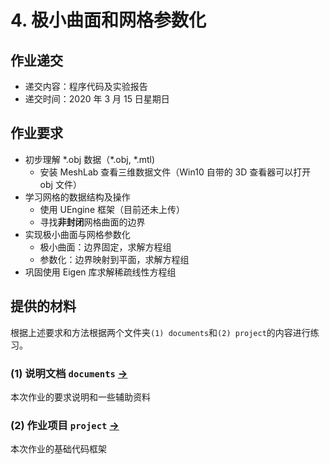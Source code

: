 # 4. 极小曲面和网格参数化


## 作业递交

- 递交内容：程序代码及实验报告 
- 递交时间：2020 年 3 月 15 日星期日

## 作业要求

- 初步理解 \*.obj 数据（\*.obj, \*.mtl)
  - 安装 MeshLab 查看三维数据文件（Win10 自带的 3D 查看器可以打开 obj 文件）
- 学习网格的数据结构及操作
  - 使用 UEngine 框架（目前还未上传）
  - 寻找**非封闭**网格曲面的边界
- 实现极小曲面与网格参数化
  - 极小曲面：边界固定，求解方程组
  - 参数化：边界映射到平面，求解方程组
- 巩固使用 Eigen 库求解稀疏线性方程组


## 提供的材料

根据上述要求和方法根据两个文件夹`(1) documents`和`(2) project`的内容进行练习。

### (1) 说明文档 `documents` [->](documents/) 

本次作业的要求说明和一些辅助资料

### (2) 作业项目 `project` [->](project/) 

本次作业的基础代码框架

